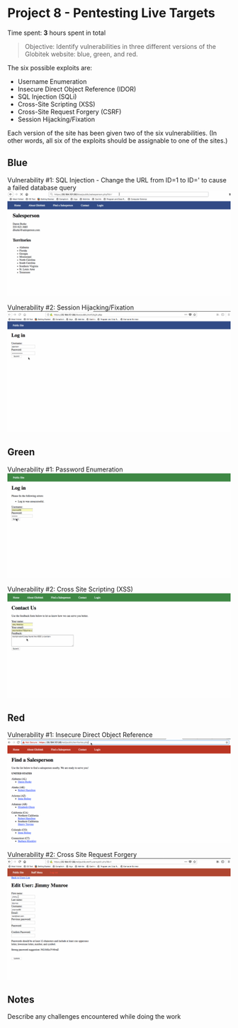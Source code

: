 # Project 8 - Pentesting Live Targets

Time spent: **3** hours spent in total

> Objective: Identify vulnerabilities in three different versions of the Globitek website: blue, green, and red.

The six possible exploits are:
* Username Enumeration
* Insecure Direct Object Reference (IDOR)
* SQL Injection (SQLi)
* Cross-Site Scripting (XSS)
* Cross-Site Request Forgery (CSRF)
* Session Hijacking/Fixation

Each version of the site has been given two of the six vulnerabilities. (In other words, all six of the exploits should be assignable to one of the sites.)

## Blue

Vulnerability #1: SQL Injection - Change the URL from ID=1 to ID=' to cause a failed database query 
![Alt Text](https://github.com/JoeyMaddox19/Week-8/blob/master/SQL%20-%20Blue.gif)

Vulnerability #2: Session Hijacking/Fixation
![Alt Text](https://github.com/JoeyMaddox19/Week-8/blob/master/Session%20-%20Blue.gif)


## Green

Vulnerability #1: Password Enumeration
![Alt Text](https://github.com/JoeyMaddox19/Week-8/blob/master/Password%20Enumeration%20-%20Green.gif)

Vulnerability #2: Cross Site Scripting (XSS)
![Alt Text](https://github.com/JoeyMaddox19/Week-8/blob/master/XSS%20-%20Green.gif)


## Red

Vulnerability #1: Insecure Direct Object Reference
![Alt Text](https://github.com/JoeyMaddox19/Week-8/blob/master/IDOR%20-%20Red.gif)

Vulnerability #2: Cross Site Request Forgery
![Alt Text](https://github.com/JoeyMaddox19/Week-8/blob/master/CSRF%20-%20RED-1.gif)


## Notes

Describe any challenges encountered while doing the work
